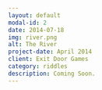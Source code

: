 ```yaml
---
layout: default
modal-id: 2
date: 2014-07-18
img: river.png
alt: The River
project-date: April 2014
client: Exit Door Games
category: riddles
description: Coming Soon.
---
```

